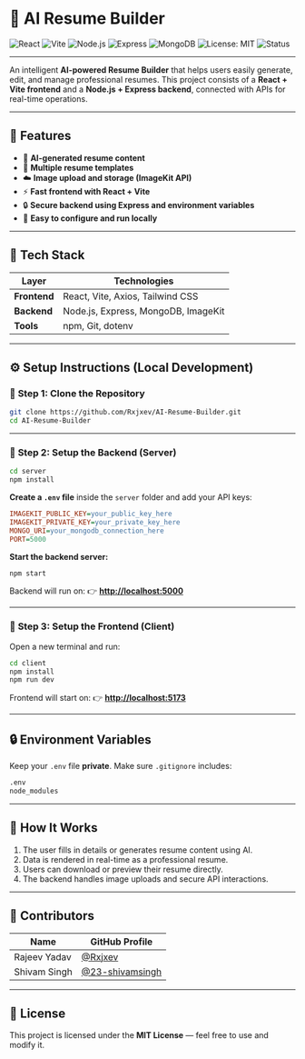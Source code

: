 # 🧠 AI Resume Builder

![React](https://img.shields.io/badge/Frontend-React-blue?logo=react)
![Vite](https://img.shields.io/badge/Bundler-Vite-646CFF?logo=vite)
![Node.js](https://img.shields.io/badge/Backend-Node.js-green?logo=node.js)
![Express](https://img.shields.io/badge/Framework-Express-lightgrey?logo=express)
![MongoDB](https://img.shields.io/badge/Database-MongoDB-green?logo=mongodb)
![License: MIT](https://img.shields.io/badge/License-MIT-yellow.svg)
![Status](https://img.shields.io/badge/Status-In%20Development-orange)

---

An intelligent **AI-powered Resume Builder** that helps users easily generate, edit, and manage professional resumes.
This project consists of a **React + Vite frontend** and a **Node.js + Express backend**, connected with APIs for real-time operations.

---

## 🚀 **Features**

* 🧾 **AI-generated resume content**
* 🎨 **Multiple resume templates**
* ☁️ **Image upload and storage (ImageKit API)**
* ⚡ **Fast frontend with React + Vite**
* 🔒 **Secure backend using Express and environment variables**
* 🧠 **Easy to configure and run locally**

---

## 🧰 **Tech Stack**

| **Layer**    | **Technologies**                    |
| ------------ | ----------------------------------- |
| **Frontend** | React, Vite, Axios, Tailwind CSS    |
| **Backend**  | Node.js, Express, MongoDB, ImageKit |
| **Tools**    | npm, Git, dotenv                    |

---

## ⚙️ **Setup Instructions (Local Development)**

### 🔹 **Step 1: Clone the Repository**

```bash
git clone https://github.com/Rxjxev/AI-Resume-Builder.git
cd AI-Resume-Builder
```

---

### 🔹 **Step 2: Setup the Backend (Server)**

```bash
cd server
npm install
```

**Create a `.env` file** inside the `server` folder and add your API keys:

```ini
IMAGEKIT_PUBLIC_KEY=your_public_key_here
IMAGEKIT_PRIVATE_KEY=your_private_key_here
MONGO_URI=your_mongodb_connection_here
PORT=5000
```

**Start the backend server:**

```bash
npm start
```

Backend will run on:
👉 **[http://localhost:5000](http://localhost:5000)**

---

### 🔹 **Step 3: Setup the Frontend (Client)**

Open a new terminal and run:

```bash
cd client
npm install
npm run dev
```

Frontend will start on:
👉 **[http://localhost:5173](http://localhost:5173)**

---

## 🔒 **Environment Variables**

Keep your `.env` file **private**.
Make sure `.gitignore` includes:

```bash
.env
node_modules
```

---

## 🧠 **How It Works**

1. The user fills in details or generates resume content using AI.
2. Data is rendered in real-time as a professional resume.
3. Users can download or preview their resume directly.
4. The backend handles image uploads and secure API interactions.

---

## 👥 **Contributors**

| **Name**     | **GitHub Profile**                                   |
| ------------ | ---------------------------------------------------- |
| Rajeev Yadav | [@Rxjxev](https://github.com/Rxjxev)                 |
| Shivam Singh | [@23-shivamsingh](https://github.com/23-shivamsingh) |

---

## 📜 **License**

This project is licensed under the **MIT License** — feel free to use and modify it.
